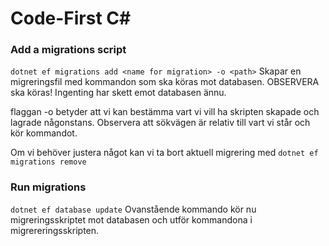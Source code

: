 # Code-First C#

### Add a migrations script

`dotnet ef migrations add <name for migration> -o <path>`
Skapar en migreringsfil med kommandon som ska köras mot databasen. OBSERVERA ska köras! Ingenting har skett emot databasen ännu.

flaggan -o betyder att vi kan bestämma vart vi vill ha skripten skapade och lagrade någonstans. Observera att sökvägen är relativ till vart vi står och kör kommandot.

Om vi behöver justera något kan vi ta bort aktuell migrering med
`dotnet ef migrations remove`

### Run migrations

`dotnet ef database update`
Ovanstående kommando kör nu migreringsskriptet mot databasen och utför kommandona i migrereringsskripten.

